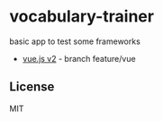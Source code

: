 # vocabulary-trainer

basic app to test some frameworks

* [vue.js v2](https://vuejs.org/) - branch feature/vue

## License

MIT
